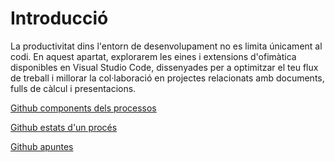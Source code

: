 # Introducció

La productivitat dins l'entorn de desenvolupament no es limita únicament al codi.
En aquest apartat, explorarem les eines i extensions d'ofimàtica disponibles en Visual Studio Code, 
dissenyades per a optimitzar el teu flux de treball i millorar la col·laboració en projectes relacionats amb 
documents, fulls de càlcul i presentacions.





[Github components dels processos](https://github.com/suasi61/Suasi-esliceu/blob/main/sistemas/Processos/02_components_del_processos.md)

[Github estats d'un procés](https://github.com/suasi61/Suasi-esliceu/blob/main/sistemas/Processos/03_estats_d'un_proces.md)

[Github apuntes](https://github.com/suasi61/Suasi-esliceu/blob/main/sistemas/apuntes.md)